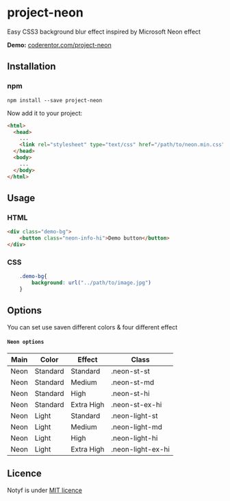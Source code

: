 # project-neon
Easy CSS3 background blur effect inspired by Microsoft Neon effect 

**Demo:** [coderentor.com/project-neon](http://coderentor.com/project-neon/)


## Installation

### npm
```
npm install --save project-neon
```
Now add it to your project:
```html
<html>
  <head>
    ...
    <link rel="stylesheet" type="text/css" href="/path/to/neon.min.css">
  </head>
  <body>
    ...
  </body>
</html>
```
## Usage

### HTML

```HTML
<div class="demo-bg">
    <button class="neon-info-hi">Demo button</button>
</div>
```

### CSS

```CSS
    .demo-bg{
        background: url("../path/to/image.jpg")
    }
```

## Options
You can set use saven different colors & four different effect

#### `Neon options`

Main | Color | Effect | Class
------------ | ------------- | ------------- | -------------
Neon | Standard | Standard | .neon-st-st
Neon | Standard | Medium | .neon-st-md
Neon | Standard | High | .neon-st-hi
Neon | Standard | Extra High | .neon-st-ex-hi
Neon | Light | Standard | .neon-light-st
Neon | Light | Medium | .neon-light-md
Neon | Light | High | .neon-light-hi
Neon | Light | Extra High | .neon-light-ex-hi


## Licence
Notyf is under [MIT licence](https://opensource.org/licenses/mit-license.php)
